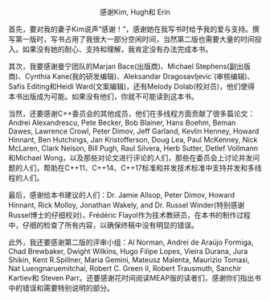 <center>感谢Kim, Hugh和 Erin</center>

首先，要对我的妻子Kim说声“感谢！”，感谢她在我写书时给予我的爱与支持。撰写第一版时，写书占用了我很大一部分空闲时间，当然第二版也需要大量的时间投入。如果没有她的耐心、支持和理解，我肯定没有办法完成本书。

其次，我要感谢曼宁团队的Marjan Bace(出版商)、Michael Stephens(副出版商)、Cynthia Kane(我的研发编辑)、Aleksandar Dragosavljevic´(审核编辑)、Safis Editing和Heidi Ward(文案编辑)，还有Melody Dolab(校对员)，他们使得本书出版成为可能。如果没有他们，你就不可能读到这本书。

当然，还要感谢C++委员会的其他成员，他们在多线程方面贡献了很多篇论文：Andrei Alexandrescu, Pete Becker, Bob Blainer, Hans Boehm, Beman Dawes, Lawrence Crowl, Peter Dimov, Jeff Garland, Kevlin Henney, Howard Hinnant, Ben Hutchings, Jan Kristofferson, Doug Lea, Paul McKenney, Nick McLaren, Clark Nelson, Bill Pugh, Raul Silvera, Herb Sutter, Detlef Vollmann和Michael Wong，以及那些对论文进行评论的人们，那些在委员会上讨论并发问题的人们，帮助在C++11、C++14、C++17标准和并发技术标准中支持并发和多线程的人们。

最后，感谢给本书建议的人们：Dr. Jamie Allsop, Peter Dimov, Howard Hinnant, Rick Molloy, Jonathan Wakely, and Dr. Russel Winder(特别感谢Russel博士的仔细校对)，Frédéric Flayol作为技术教研员，在本书的制作过程中，仔细的检查了所有内容，以确保终稿中没有明显的错误。

此外，我还要感谢第二版的评审小组：Al Norman, Andrei de Araújo Formiga, Chad Brewbaker, Dwight Wilkins, Hugo Filipe Lopes, Vieira Durana, Jura Shikin, Kent R.Spillner, Maria Gemini, Mateusz Malenta, Maurizio Tomasi, Nat Luengnaruemitchai, Robert C. Green II, Robert Trausmuth, Sanchir Kartiev和 Steven Parr。还要感谢花时间阅读MEAP版的读者们，感谢你们指出书中的错误和需要特别说明的部分。